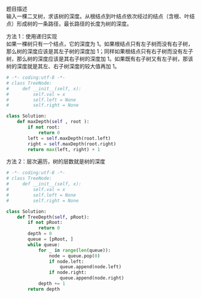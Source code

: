 
题目描述  
输入一棵二叉树，求该树的深度。从根结点到叶结点依次经过的结点（含根、叶结点）形成树的一条路径，最长路径的长度为树的深度。  


方法 1：使用递归实现  
如果一棵树只有一个结点，它的深度为 1。如果根结点只有左子树而没有右子树，那么树的深度应该是其左子树的深度加 1；同样如果根结点只有右子树而没有左子树，那么树的深度应该是其右子树的深度加 1。如果既有右子树又有左子树，那该树的深度就是其左、右子树深度的较大值再加 1。  

```python 
# -*- coding:utf-8 -*-
# class TreeNode:
#     def __init__(self, x):
#         self.val = x
#         self.left = None
#         self.right = None

class Solution:
    def maxDepth(self , root ):
        if not root:
            return 0
        left = self.maxDepth(root.left)
        right = self.maxDepth(root.right)
        return max(left, right) + 1 
```


方法 2：层次遍历，树的层数就是树的深度  

```python 
# -*- coding:utf-8 -*-
# class TreeNode:
#     def __init__(self, x):
#         self.val = x
#         self.left = None
#         self.right = None

class Solution:
    def TreeDepth(self, pRoot):
        if not pRoot:
            return 0 
        depth = 0 
        queue = [pRoot, ] 
        while queue:
            for _ in range(len(queue)):
                node = queue.pop(0) 
                if node.left:
                    queue.append(node.left) 
                if node.right:
                    queue.append(node.right) 
            depth += 1 
        return depth
```
